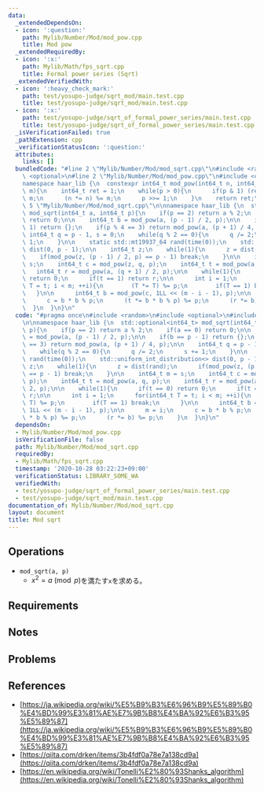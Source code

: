 ```yaml
---
data:
  _extendedDependsOn:
  - icon: ':question:'
    path: Mylib/Number/Mod/mod_pow.cpp
    title: Mod pow
  _extendedRequiredBy:
  - icon: ':x:'
    path: Mylib/Math/fps_sqrt.cpp
    title: Formal power series (Sqrt)
  _extendedVerifiedWith:
  - icon: ':heavy_check_mark:'
    path: test/yosupo-judge/sqrt_mod/main.test.cpp
    title: test/yosupo-judge/sqrt_mod/main.test.cpp
  - icon: ':x:'
    path: test/yosupo-judge/sqrt_of_formal_power_series/main.test.cpp
    title: test/yosupo-judge/sqrt_of_formal_power_series/main.test.cpp
  _isVerificationFailed: true
  _pathExtension: cpp
  _verificationStatusIcon: ':question:'
  attributes:
    links: []
  bundledCode: "#line 2 \"Mylib/Number/Mod/mod_sqrt.cpp\"\n#include <random>\n#include\
    \ <optional>\n#line 2 \"Mylib/Number/Mod/mod_pow.cpp\"\n#include <cstdint>\n\n\
    namespace haar_lib {\n  constexpr int64_t mod_pow(int64_t n, int64_t p, int64_t\
    \ m){\n    int64_t ret = 1;\n    while(p > 0){\n      if(p & 1) (ret *= n) %=\
    \ m;\n      (n *= n) %= m;\n      p >>= 1;\n    }\n    return ret;\n  }\n}\n#line\
    \ 5 \"Mylib/Number/Mod/mod_sqrt.cpp\"\n\nnamespace haar_lib {\n  std::optional<int64_t>\
    \ mod_sqrt(int64_t a, int64_t p){\n    if(p == 2) return a % 2;\n    if(a == 0)\
    \ return 0;\n\n    int64_t b = mod_pow(a, (p - 1) / 2, p);\n\n    if(b == p -\
    \ 1) return {};\n    if(p % 4 == 3) return mod_pow(a, (p + 1) / 4, p);\n\n   \
    \ int64_t q = p - 1, s = 0;\n    while(q % 2 == 0){\n      q /= 2;\n      s +=\
    \ 1;\n    }\n\n    static std::mt19937_64 rand(time(0));\n    std::uniform_int_distribution<>\
    \ dist(0, p - 1);\n\n    int64_t z;\n    while(1){\n      z = dist(rand);\n  \
    \    if(mod_pow(z, (p - 1) / 2, p) == p - 1) break;\n    }\n\n    int64_t m =\
    \ s;\n    int64_t c = mod_pow(z, q, p);\n    int64_t t = mod_pow(a, q, p);\n \
    \   int64_t r = mod_pow(a, (q + 1) / 2, p);\n\n    while(1){\n      if(t == 0)\
    \ return 0;\n      if(t == 1) return r;\n\n      int i = 1;\n      for(int64_t\
    \ T = t; i < m; ++i){\n        (T *= T) %= p;\n        if(T == 1) break;\n   \
    \   }\n\n      int64_t b = mod_pow(c, 1LL << (m - i - 1), p);\n\n      m = i;\n\
    \      c = b * b % p;\n      (t *= b * b % p) %= p;\n      (r *= b) %= p;\n  \
    \  }\n  }\n}\n"
  code: "#pragma once\n#include <random>\n#include <optional>\n#include \"Mylib/Number/Mod/mod_pow.cpp\"\
    \n\nnamespace haar_lib {\n  std::optional<int64_t> mod_sqrt(int64_t a, int64_t\
    \ p){\n    if(p == 2) return a % 2;\n    if(a == 0) return 0;\n\n    int64_t b\
    \ = mod_pow(a, (p - 1) / 2, p);\n\n    if(b == p - 1) return {};\n    if(p % 4\
    \ == 3) return mod_pow(a, (p + 1) / 4, p);\n\n    int64_t q = p - 1, s = 0;\n\
    \    while(q % 2 == 0){\n      q /= 2;\n      s += 1;\n    }\n\n    static std::mt19937_64\
    \ rand(time(0));\n    std::uniform_int_distribution<> dist(0, p - 1);\n\n    int64_t\
    \ z;\n    while(1){\n      z = dist(rand);\n      if(mod_pow(z, (p - 1) / 2, p)\
    \ == p - 1) break;\n    }\n\n    int64_t m = s;\n    int64_t c = mod_pow(z, q,\
    \ p);\n    int64_t t = mod_pow(a, q, p);\n    int64_t r = mod_pow(a, (q + 1) /\
    \ 2, p);\n\n    while(1){\n      if(t == 0) return 0;\n      if(t == 1) return\
    \ r;\n\n      int i = 1;\n      for(int64_t T = t; i < m; ++i){\n        (T *=\
    \ T) %= p;\n        if(T == 1) break;\n      }\n\n      int64_t b = mod_pow(c,\
    \ 1LL << (m - i - 1), p);\n\n      m = i;\n      c = b * b % p;\n      (t *= b\
    \ * b % p) %= p;\n      (r *= b) %= p;\n    }\n  }\n}\n"
  dependsOn:
  - Mylib/Number/Mod/mod_pow.cpp
  isVerificationFile: false
  path: Mylib/Number/Mod/mod_sqrt.cpp
  requiredBy:
  - Mylib/Math/fps_sqrt.cpp
  timestamp: '2020-10-28 03:22:23+09:00'
  verificationStatus: LIBRARY_SOME_WA
  verifiedWith:
  - test/yosupo-judge/sqrt_of_formal_power_series/main.test.cpp
  - test/yosupo-judge/sqrt_mod/main.test.cpp
documentation_of: Mylib/Number/Mod/mod_sqrt.cpp
layout: document
title: Mod sqrt
---
```


## Operations

- `mod_sqrt(a, p)`
	- $x ^ 2 = a \pmod p$を満たす`x`を求める。

## Requirements

## Notes

## Problems

## References

- [https://ja.wikipedia.org/wiki/%E5%B9%B3%E6%96%B9%E5%89%B0%E4%BD%99%E3%81%AE%E7%9B%B8%E4%BA%92%E6%B3%95%E5%89%87](https://ja.wikipedia.org/wiki/%E5%B9%B3%E6%96%B9%E5%89%B0%E4%BD%99%E3%81%AE%E7%9B%B8%E4%BA%92%E6%B3%95%E5%89%87)
- [https://qiita.com/drken/items/3b4fdf0a78e7a138cd9a](https://qiita.com/drken/items/3b4fdf0a78e7a138cd9a)
- [https://en.wikipedia.org/wiki/Tonelli%E2%80%93Shanks_algorithm](https://en.wikipedia.org/wiki/Tonelli%E2%80%93Shanks_algorithm)
